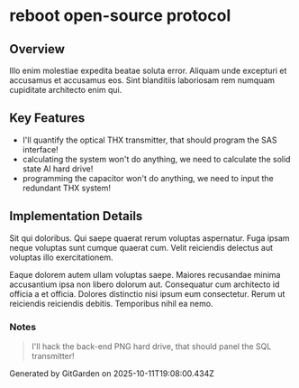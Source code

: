 # reboot open-source protocol

## Overview
Illo enim molestiae expedita beatae soluta error. Aliquam unde excepturi et accusamus et accusamus eos. Sint blanditiis laboriosam rem numquam cupiditate architecto enim qui.

## Key Features
- I'll quantify the optical THX transmitter, that should program the SAS interface!
- calculating the system won't do anything, we need to calculate the solid state AI hard drive!
- programming the capacitor won't do anything, we need to input the redundant THX system!

## Implementation Details
Sit qui doloribus. Qui saepe quaerat rerum voluptas aspernatur. Fuga ipsam neque voluptas sunt cumque quaerat cum. Velit reiciendis delectus aut voluptas illo exercitationem.
 Eaque dolorem autem ullam voluptas saepe. Maiores recusandae minima accusantium ipsa non libero dolorum aut. Consequatur cum architecto id officia a et officia. Dolores distinctio nisi ipsum eum consectetur. Rerum ut reiciendis reiciendis debitis. Temporibus nihil ea nemo.

### Notes
> I'll hack the back-end PNG hard drive, that should panel the SQL transmitter!

Generated by GitGarden on 2025-10-11T19:08:00.434Z